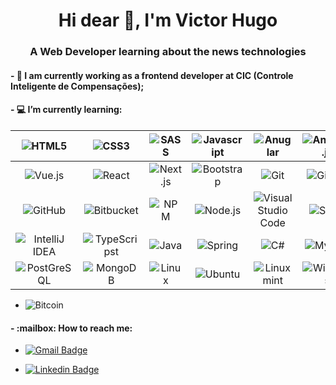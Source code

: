 <h1 align="center">Hi dear 👋, I'm Victor Hugo</h1>
<h3 align="center">A Web Developer learning about the news technologies</h3>


<h4>- 🏢 I am currently working as a frontend developer at CIC (Controle Inteligente de Compensações);</h4>
<h4>- 💻 I’m currently learning:</h4>

|  <img alt="HTML5" src="https://img.shields.io/badge/html5-%23E34F26.svg?&style=for-the-badge&logo=html5&logoColor=white"/>  |  <img alt="CSS3" src="https://img.shields.io/badge/CSS3-1572B6?style=for-the-badge&logo=css3&logoColor=white"/>  |  <img alt="SASS" src="https://img.shields.io/badge/SASS-hotpink.svg?&style=for-the-badge&logo=SASS&logoColor=white"/>  |  <img alt="Javascript" src="https://img.shields.io/badge/JavaScript-323330?style=for-the-badge&logo=javascript&logoColor=F7DF1E" />  |  <img alt="Anuglar" src="https://img.shields.io/badge/Angular-DD0031?style=for-the-badge&logo=angular&logoColor=white"/>  |  <img alt="Angular.js" src="https://img.shields.io/badge/AngularJS-E23237?style=for-the-badge&logo=angularjs&logoColor=white"/>  |
| :---:| :---: | :---: | :---: | :---: | :---: |
|  <img alt="Vue.js" src="https://img.shields.io/badge/Vue.js-35495E?style=for-the-badge&logo=vue.js&logoColor=4FC08D"/>  |  <img alt="React" src="https://img.shields.io/badge/React-20232A?style=for-the-badge&logo=react&logoColor=61DAFB" />  |  <img alt="Next.js" src="https://img.shields.io/badge/next.js-000000?style=for-the-badge&logo=next.js&logoColor=white"/>  |  <img alt="Bootstrap" src="https://img.shields.io/badge/Bootstrap-563D7C?style=for-the-badge&logo=bootstrap&logoColor=white"/>  |  <img alt="Git" src="https://img.shields.io/badge/git-%23F05033.svg?&style=for-the-badge&logo=git&logoColor=white"/>  |  <img alt="GitLab" src="https://img.shields.io/badge/gitlab-%23181717.svg?&style=for-the-badge&logo=gitlab&logoColor=white"/>  |
|  <img alt="GitHub" src="https://img.shields.io/badge/github-%23121011.svg?&style=for-the-badge&logo=github&logoColor=white"/>  |  <img alt="Bitbucket" src="https://img.shields.io/badge/bitbucket-%230047B3.svg?&style=for-the-badge&logo=bitbucket&logoColor=white"/>  |  <img alt="NPM" src="https://img.shields.io/badge/Npm-20232A?style=for-the-badge&logo=npm&logoColor=61DAFB%22%20"/>  |  <img alt="Node.js" src="https://img.shields.io/badge/Node.js-43853D?style=for-the-badge&logo=node.js&logoColor=white"/>  |  <img alt="Visual Studio Code" src="https://img.shields.io/badge/VS_Code-0078D4?style=for-the-badge&logo=visual%20studio%20code&logoColor=white"/>  |  <img alt="Slack" src="https://img.shields.io/badge/Slack-4A154B?style=for-the-badge&logo=slack&logoColor=white"/>  |
|  <img alt="IntelliJ IDEA" src="https://img.shields.io/badge/IntelliJIDEA-000000.svg?&style=for-the-badge&logo=intellij-idea&logoColor=white"/>  |  <img alt="TypeScripst" src="https://img.shields.io/badge/TypeScript-007ACC?style=for-the-badge&logo=typescript&logoColor=white"/>  |  <img alt="Java" src="https://img.shields.io/badge/Java-ED8B00?style=for-the-badge&logo=java&logoColor=white"/>  |  <img alt="Spring" src="https://img.shields.io/badge/Spring-6DB33F?style=for-the-badge&logo=spring&logoColor=white"/>  |  <img alt="C#" src="https://img.shields.io/badge/C%23-239120?style=for-the-badge&logo=c-sharp&logoColor=white"/>  |  <img alt="MySQL" src="https://img.shields.io/badge/MySQL-00000F?style=for-the-badge&logo=mysql&logoColor=white"/>  |
|  <img alt="PostGreSQL" src="https://img.shields.io/badge/PostgreSQL-316192?style=for-the-badge&logo=postgresql&logoColor=white"/>  |  <img alt="MongoDB" src="https://img.shields.io/badge/MongoDB-4EA94B?style=for-the-badge&logo=mongodb&logoColor=white"/>  |  <img alt="Linux" src="https://img.shields.io/badge/Linux-FCC624?style=for-the-badge&logo=linux&logoColor=black"/>  |  <img alt="Ubuntu" src="https://img.shields.io/badge/Ubuntu-E95420?style=for-the-badge&logo=ubuntu&logoColor=white"/>  |  <img alt="Linux mint" src="https://img.shields.io/badge/Linux_Mint-87CF3E?style=for-the-badge&logo=linux-mint&logoColor=white"/>  |  <img alt="Windows" src="https://img.shields.io/badge/Windows-0078D6?style=for-the-badge&logo=windows&logoColor=white"/>  |
   
<ul>
    <li>
        <img alt="Bitcoin" src="https://img.shields.io/badge/Bitcoin-f7931a?logo=Bitcoin&logoColor=white&style=for-the-badge" />
    </li>
</ul>
<h4> - :mailbox: How to reach me: </h4>
<ul>
    <li>
        <p>
            <a href="mailto:victor.vhrf@gmail.com">
                <img alt="Gmail Badge" src="https://img.shields.io/badge/victor.vhrf-ea4335?logo=Gmail&logoColor=white&style=for-the-badge" />
            </a>
        </p>
    </li>
    <li>
        <p>
            <a href="https://www.linkedin.com/in/victorhugofonseca/" target="_blank">
                <img alt="Linkedin Badge" src="https://img.shields.io/badge/-victorhugofonseca-blue?style=for-the-badge&logo=Linkedin&logoColor=white" />
            </a>
        </p>
    </li>
</ul>

